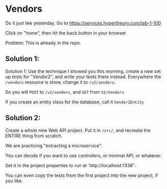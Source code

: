 # Vendors

Do it just like yesterday. Go to https://services.hypertheory.com/lab-1-100

Click on "home", then hit the back button in your browser.

Problem: This is already in the repo.


## Solution 1:

Solution 1: Use the technique I showed you this morning, create a new set up tests for "Vendor2", and write your tests there instead.
Everywhere the `/vendors` resource is show, change it to `/v2/vendors`. 

So you will `POST` to `/v2/vendors`, and `GET` from `V2/Vendors`

If you create an entity class for the database, call it `Vendor2Entity`


## Solution 2:

Create a whole new Web API project. Put it in `/src/`, and recreate the ENTIRE thing from scratch.

We are practicing "extracting a microservice".

You can decide if you want to use controllers, or minimal API, or whatever.

Set it in the project properties to run at `http://localhost:1338".

You can even copy the tests from the first project into the new project, if you like.


